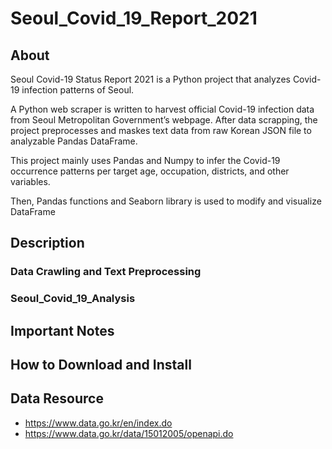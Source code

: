 # Seoul_Covid_19_Report_2021

## About
Seoul Covid-19 Status Report 2021 is a Python project that analyzes Covid-19 infection patterns of Seoul.

A Python web scraper is written to harvest official Covid-19 infection data from Seoul Metropolitan Government’s webpage. After data scrapping, the project preprocesses and maskes text data from raw Korean JSON file to analyzable Pandas DataFrame.

This project mainly uses Pandas and Numpy to infer the Covid-19 occurrence patterns per target age, occupation, districts, and other variables.

Then, Pandas functions and Seaborn library is used to modify and visualize DataFrame


## Description
### Data Crawling and Text Preprocessing


### Seoul_Covid_19_Analysis


## Important Notes

## How to Download and Install

## Data Resource
* https://www.data.go.kr/en/index.do
* https://www.data.go.kr/data/15012005/openapi.do
